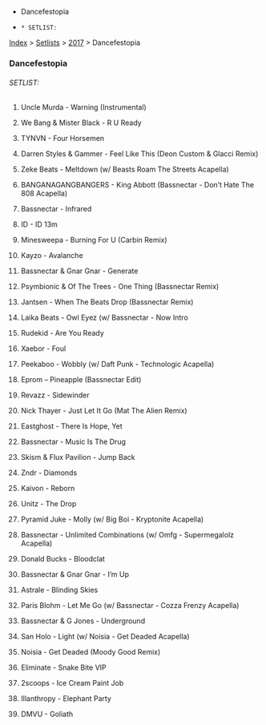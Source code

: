   * Dancefestopia
  *     * SETLIST:

[Index](https://www.reddit.com/r/bassnectar/wiki/index) >
[Setlists](https://www.reddit.com/r/bassnectar/wiki/interactive/setlists) >
[2017](https://www.reddit.com/r/bassnectar/wiki/interactive/setlists/2017) >
Dancefestopia

### Dancefestopia

###### SETLIST:

  1. Uncle Murda - Warning (Instrumental)

  2. We Bang & Mister Black - R U Ready

  3. TYNVN - Four Horsemen

  4. Darren Styles & Gammer - Feel Like This (Deon Custom & Glacci Remix)

  5. Zeke Beats - Meltdown (w/ Beasts Roam The Streets Acapella)

  6. BANGANAGANGBANGERS - King Abbott (Bassnectar - Don’t Hate The 808 Acapella)

  7. Bassnectar - Infrared

  8. ID - ID 13m

  9. Minesweepa - Burning For U (Carbin Remix)

  10. Kayzo - Avalanche

  11. Bassnectar & Gnar Gnar - Generate

  12. Psymbionic & Of The Trees - One Thing (Bassnectar Remix)

  13. Jantsen - When The Beats Drop (Bassnectar Remix)

  14. Laika Beats - Owl Eyez (w/ Bassnectar - Now Intro

  15. Rudekid - Are You Ready

  16. Xaebor - Foul

  17. Peekaboo - Wobbly (w/ Daft Punk - Technologic Acapella)

  18. Eprom – Pineapple (Bassnectar Edit)

  19. Revazz - Sidewinder

  20. Nick Thayer - Just Let It Go (Mat The Alien Remix)

  21. Eastghost - There Is Hope, Yet

  22. Bassnectar - Music Is The Drug

  23. Skism & Flux Pavilion - Jump Back

  24. Zndr - Diamonds

  25. Kaivon - Reborn

  26. Unitz - The Drop

  27. Pyramid Juke - Molly (w/ Big Boi - Kryptonite Acapella)

  28. Bassnectar - Unlimited Combinations (w/ Omfg - Supermegalolz Acapella)

  29. Donald Bucks - Bloodclat

  30. Bassnectar & Gnar Gnar - I’m Up

  31. Astrale - Blinding Skies

  32. Paris Blohm - Let Me Go (w/ Bassnectar - Cozza Frenzy Acapella)

  33. Bassnectar & G Jones - Underground

  34. San Holo - Light (w/ Noisia - Get Deaded Acapella)

  35. Noisia - Get Deaded (Moody Good Remix)

  36. Eliminate - Snake Bite VIP

  37. 2scoops - Ice Cream Paint Job

  38. Illanthropy - Elephant Party

  39. DMVU - Goliath


